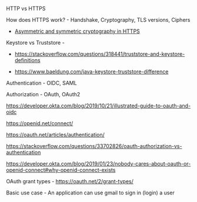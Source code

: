 HTTP vs HTTPS

How does HTTPS work? - Handshake, Cryptography, TLS versions, Ciphers
- [Asymmetric and symmetric cryptography in HTTPS](https://stackoverflow.com/questions/37791013/https-uses-asymmetric-or-symmetric-encryption)

Keystore vs Truststore - 

- https://stackoverflow.com/questions/318441/truststore-and-keystore-definitions

- https://www.baeldung.com/java-keystore-truststore-difference


Authentication - OIDC, SAML

Authorization - OAuth, OAuth2

https://developer.okta.com/blog/2019/10/21/illustrated-guide-to-oauth-and-oidc 

https://openid.net/connect/

https://oauth.net/articles/authentication/

https://stackoverflow.com/questions/33702826/oauth-authorization-vs-authentication

https://developer.okta.com/blog/2019/01/23/nobody-cares-about-oauth-or-openid-connect#why-openid-connect-exists

OAuth grant types - https://oauth.net/2/grant-types/


Basic use case - An application can use gmail to sign in (login) a user 


